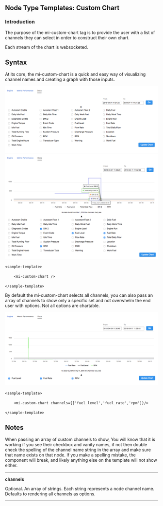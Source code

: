 ## Node Type Templates: Custom Chart

### Introduction

The purpose of the mi-custom-chart tag is to provide the user with a list of channels they can select in order to construct their own chart.

Each stream of the chart is websocketed.

## Syntax


At its core, the mi-custom-chart is a quick and easy way of visualizing channel names and creating a graph with those inputs.

![alt text](../screenshots/custom-chart.png "Custom Chart")
![alt text](../screenshots/custom-chart-rendered.png "Custom Chart")

```
<sample-template>
    
    <mi-custom-chart />

</sample-template>

```

By default the mi-custom-chart selects all channels, you can also pass an array of channels to show only a specific set and not overwhelm the end user with options. Not all options are chartable. 

![alt text](../screenshots/limited-custom-chart.png "Custom Chart")

```
<sample-template>

    <mi-custom-chart channels={['fuel_level','fuel_rate','rpm']}/>

</sample-template>

```


## Notes

When passing an array of custom channels to show, You will know that it is working if you see their checkbox and vanity names, if not then double check the spelling of the channel name string in the array and make sure that name exists on that node. If you make a spelling mistake, the component will break, and likely anything else on the template will not show either. 

---

**channels**

Optional. An array of strings. Each string represents a node channel name. Defaults to rendering all channels as options.

---